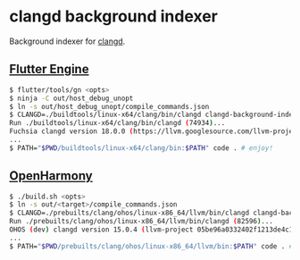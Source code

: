 # clangd background indexer

Background indexer for [clangd](https://marketplace.visualstudio.com/items?itemName=llvm-vs-code-extensions.vscode-clangd).

## [Flutter Engine](https://github.com/flutter/flutter/wiki/Compiling-the-engine)

```sh
$ flutter/tools/gn <opts>
$ ninja -C out/host_debug_unopt
$ ln -s out/host_debug_unopt/compile_commands.json
$ CLANGD=./buildtools/linux-x64/clang/bin/clangd clangd-background-indexer.sh 
Run ./buildtools/linux-x64/clang/bin/clangd (74934)...
Fuchsia clangd version 18.0.0 (https://llvm.googlesource.com/llvm-project 725656bdd885483c39f482a01ea25d67acf39c46)
...
$ PATH="$PWD/buildtools/linux-x64/clang/bin:$PATH" code . # enjoy!
```

## [OpenHarmony](https://gitee.com/openharmony)

```sh
$ ./build.sh <opts>
$ ln -s out/<target>/compile_commands.json
$ CLANGD=./prebuilts/clang/ohos/linux-x86_64/llvm/bin/clangd clangd-background-indexer.sh
Run ./prebuilts/clang/ohos/linux-x86_64/llvm/bin/clangd (82596)...
OHOS (dev) clangd version 15.0.4 (llvm-project 05be96a0332402f1213de4c1dba7e57d5398df59)
...
$ PATH="$PWD/prebuilts/clang/ohos/linux-x86_64/llvm/bin:$PATH" code . # enjoy!
```
